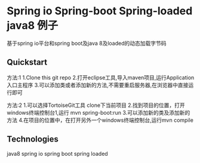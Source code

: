 # Spring io Spring-boot Spring-loaded java8 例子

基于spring io平台和spring boot及java 8及loaded的动态加载字节码

## Quickstart

方法:1
1.Clone this git repo
2.打开eclipse工具,导入maven项目,运行Application入口主程序
3.可以添加类或者添加新的方法,不需要重启服务器,在浏览器中直接运行即可

方法:2
1.可以选择TortoiseGit工具 clone下当前项目
2.找到项目的位置，打开windows终端控制台1,运行 mvn spring-boot:run
3.可以添加新的类及添加新的方法
4.在项目的位置中，在打开另外一个windows终端控制台,运行mvn compile

## Technologies

java8
spring io
spring boot
spring loaded